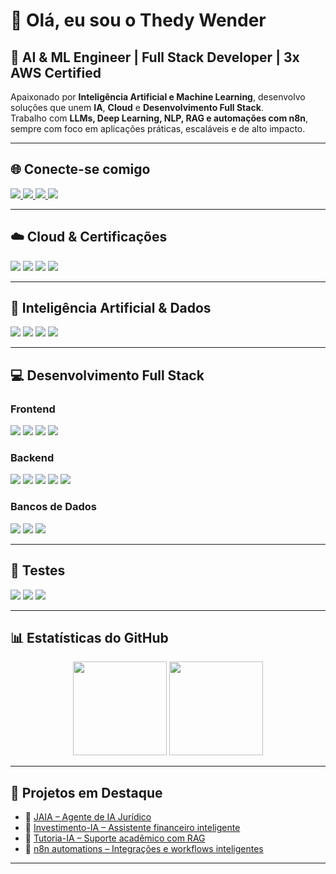 # 👋 Olá, eu sou o Thedy Wender  

## 🚀 AI & ML Engineer | Full Stack Developer | 3x AWS Certified  

Apaixonado por **Inteligência Artificial e Machine Learning**, desenvolvo soluções que unem **IA**, **Cloud** e **Desenvolvimento Full Stack**.  
Trabalho com **LLMs, Deep Learning, NLP, RAG e automações com n8n**, sempre com foco em aplicações práticas, escaláveis e de alto impacto.  

---

## 🌐 Conecte-se comigo
<div>
  <a href="https://www.linkedin.com/in/thedy-wender/">
    <img src="https://img.shields.io/badge/LinkedIn-0077B5?style=for-the-badge&logo=linkedin&logoColor=white">
  </a>
  <a href="mailto:thedywender@hotmail.com">
    <img src="https://img.shields.io/badge/Hotmail-0078D4?style=for-the-badge&logo=microsoft-outlook&logoColor=white">
  </a>
  <a href="https://wa.me/5565984039576">
    <img src="https://img.shields.io/badge/WhatsApp-25D366?style=for-the-badge&logo=whatsapp&logoColor=white">
  </a>
  <a href="https://docs.google.com/document/d/1Wwk0nyY9kN8OHUE0btkrizauwU0r9mas/edit?usp=sharing">
    <img src="https://img.shields.io/badge/Currículo-4285F4?style=for-the-badge&logo=google-drive&logoColor=white">
  </a>
</div>

---

## ☁️ Cloud & Certificações
<div>
  <img src="https://img.shields.io/badge/AWS%20Certified%20Practitioner-FF9900?style=for-the-badge&logo=amazon-aws&logoColor=white">
  <img src="https://img.shields.io/badge/AWS%20Certified%20Developer-FF9900?style=for-the-badge&logo=amazon-aws&logoColor=white">
  <img src="https://img.shields.io/badge/AWS%20Certified%20Architect-FF9900?style=for-the-badge&logo=amazon-aws&logoColor=white">
  <img src="https://img.shields.io/badge/Docker-2496ED?style=for-the-badge&logo=docker&logoColor=white">
</div>

---

## 🧠 Inteligência Artificial & Dados
<div>
  <img src="https://img.shields.io/badge/LangChain-0A0A0A?style=for-the-badge&logoColor=white">
  <img src="https://img.shields.io/badge/OpenAI-412991?style=for-the-badge&logo=openai&logoColor=white">
  <img src="https://img.shields.io/badge/NLP-3E8EDE?style=for-the-badge">
  <img src="https://img.shields.io/badge/n8n-1E90FF?style=for-the-badge&logo=n8n&logoColor=white">
</div>

---

## 💻 Desenvolvimento Full Stack
### Frontend
<div>
  <img src="https://img.shields.io/badge/React-20232A?style=for-the-badge&logo=react&logoColor=61DAFB">
  <img src="https://img.shields.io/badge/Next.js-000000?style=for-the-badge&logo=next.js&logoColor=white">
  <img src="https://img.shields.io/badge/Angular-DD0031?style=for-the-badge&logo=angular&logoColor=white">
  <img src="https://img.shields.io/badge/Tailwind_CSS-38B2AC?style=for-the-badge&logo=tailwind-css&logoColor=white">
</div>

### Backend
<div>
  <img src="https://img.shields.io/badge/Python-3776AB?style=for-the-badge&logo=python&logoColor=white">
  <img src="https://img.shields.io/badge/Django-092E20?style=for-the-badge&logo=django&logoColor=white">
  <img src="https://img.shields.io/badge/Node.js-43853D?style=for-the-badge&logo=node.js&logoColor=white">
  <img src="https://img.shields.io/badge/Express.js-404D59?style=for-the-badge">
  <img src="https://img.shields.io/badge/TypeScript-007ACC?style=for-the-badge&logo=typescript&logoColor=white">
</div>

### Bancos de Dados
<div>
  <img src="https://img.shields.io/badge/PostgreSQL-316192?style=for-the-badge&logo=postgresql&logoColor=white">
  <img src="https://img.shields.io/badge/MySQL-00000F?style=for-the-badge&logo=mysql&logoColor=white">
  <img src="https://img.shields.io/badge/MongoDB-4EA94B?style=for-the-badge&logo=mongodb&logoColor=white">
</div>

---

## 🧪 Testes
<div>
  <img src="https://img.shields.io/badge/Jest-99424F?style=for-the-badge&logo=jest&logoColor=white">
  <img src="https://img.shields.io/badge/Mocha-8D6748?style=for-the-badge&logo=mocha&logoColor=white">
  <img src="https://img.shields.io/badge/pytest-0A9EDC?style=for-the-badge&logo=pytest&logoColor=white">
</div>

---

## 📊 Estatísticas do GitHub
<div align="center">
  <img src="https://github-readme-stats.vercel.app/api?username=thedywender&show_icons=true&theme=radical" height="150"/>
  <img src="https://github-readme-stats.vercel.app/api/top-langs/?username=thedywender&layout=compact&theme=radical" height="150"/>
</div>

---

## 🌟 Projetos em Destaque
- 🔹 [JAIA – Agente de IA Jurídico](#)  
- 🔹 [Investimento-IA – Assistente financeiro inteligente](#)  
- 🔹 [Tutoria-IA – Suporte acadêmico com RAG](#)  
- 🔹 [n8n automations – Integrações e workflows inteligentes](#)  

---
